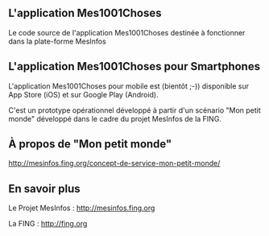 ## L'application Mes1001Choses

Le code source de l'application Mes1001Choses destinée à fonctionner dans la plate-forme MesInfos

## L'application Mes1001Choses pour Smartphones

L'application Mes1001Choses pour mobile est (bientôt ;-)) disponible sur App Store (iOS) et sur Google Play (Android).

C'est un prototype opérationnel développé à partir d'un scénario "Mon petit monde" développé dans le cadre du projet MesInfos de la FING.

## À propos de "Mon petit monde"

http://mesinfos.fing.org/concept-de-service-mon-petit-monde/

## En savoir plus

Le Projet MesInfos : http://mesinfos.fing.org

La FING : http://fing.org